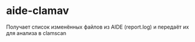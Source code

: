 # aide-clamav

Получает список изменённых файлов из AIDE (report.log) и передаёт их для анализа в clamscan
